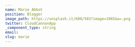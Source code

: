 ```yaml
---
name: Marie Abbot
position: Blogger
image_path: https://unsplash.it/600/503?image=1065&a=.png
twitter: CloudCannonApp
_component_type: string
email:
slug: marie
---
```


